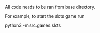 All code needs to be ran from base directory.

For example, to start the slots game run

python3 -m src.games.slots